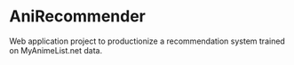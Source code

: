 # AniRecommender
Web application project to productionize a recommendation system trained on MyAnimeList.net data.
